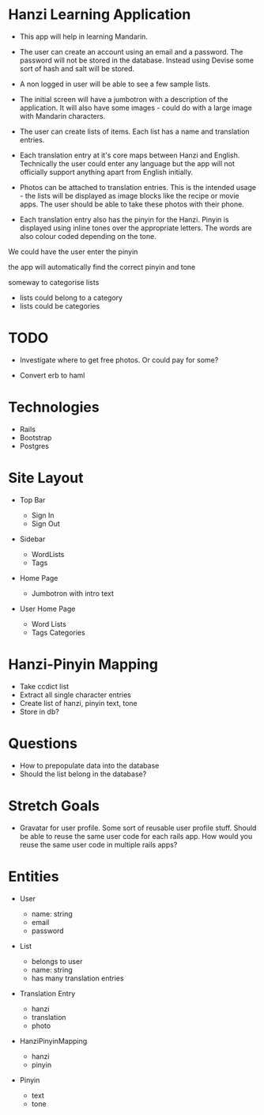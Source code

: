# Hanzi Learning Application

* This app will help in learning Mandarin.

* The user can create an account using an email and a password. The password will not be stored in the database. Instead using Devise some sort of hash and salt will be stored.

* A non logged in user will be able to see a few sample lists. 

* The initial screen will have a jumbotron with a description of the application. It will also have some images - could do with a large image with Mandarin characters.

* The user can create lists of items. Each list has a name and translation entries.

* Each translation entry at it's core maps between Hanzi and English. Technically the user could enter any language but the app will not officially support anything apart from English initially.

* Photos can be attached to translation entries. This is the intended usage - the lists will be displayed as image blocks like the recipe or movie apps. The user should be able to take these photos with their phone.

* Each translation entry also has the pinyin for the Hanzi. Pinyin is displayed using inline tones over the appropriate letters. The words are also colour coded depending on the tone.

We could have the user enter the pinyin

the app will automatically find the correct pinyin and tone

someway to categorise lists
  - lists could belong to a category
  - lists could be categories

# TODO

* Investigate where to get free photos. Or could pay for some?

* Convert erb to haml

# Technologies

* Rails
* Bootstrap
* Postgres

# Site Layout

* Top Bar
  - Sign In
  - Sign Out

* Sidebar
  - WordLists
  - Tags

* Home Page
  - Jumbotron with intro text

* User Home Page
  - Word Lists
  - Tags Categories


# Hanzi-Pinyin Mapping

* Take ccdict list
* Extract all single character entries
* Create list of hanzi, pinyin text, tone
* Store in db?

# Questions

* How to prepopulate data into the database
* Should the list belong in the database?

# Stretch Goals

* Gravatar for user profile. Some sort of reusable user profile stuff. Should be able to reuse the same user code for each rails app. How would you reuse the same user code in multiple rails apps?

# Entities

* User
  - name: string
  - email
  - password

* List
  - belongs to user
  - name: string
  - has many translation entries

* Translation Entry
  - hanzi
  - translation
  - photo

* HanziPinyinMapping
  - hanzi
  - pinyin

* Pinyin
  - text
  - tone